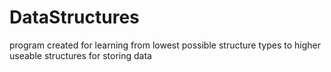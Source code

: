 # DataStructures
 program created for learning from lowest possible structure types to higher useable structures for storing data
